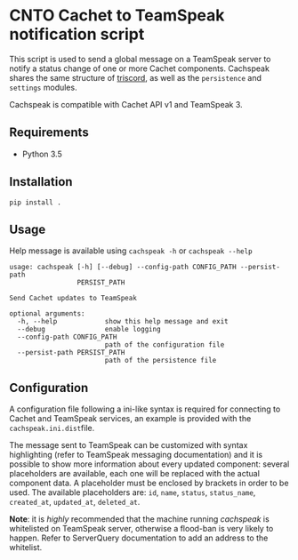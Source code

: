 # CNTO Cachet to TeamSpeak notification script
This script is used to send a global message on a TeamSpeak server to notify a status change of one or more Cachet components.
Cachspeak shares the same structure of [triscord](https://github.com/CntoDev/triscord), as well as the `persistence` and `settings` modules.

Cachspeak is compatible with Cachet API v1 and TeamSpeak 3.

## Requirements
 - Python 3.5
 
## Installation
`pip install .`

## Usage
Help message is available using `cachspeak -h` or `cachspeak --help`
```
usage: cachspeak [-h] [--debug] --config-path CONFIG_PATH --persist-path
                 PERSIST_PATH

Send Cachet updates to TeamSpeak

optional arguments:
  -h, --help            show this help message and exit
  --debug               enable logging
  --config-path CONFIG_PATH
                        path of the configuration file
  --persist-path PERSIST_PATH
                        path of the persistence file
```

## Configuration
A configuration file following a ini-like syntax is required for connecting to Cachet and TeamSpeak services, an example is provided with the `cachspeak.ini.dist`file.

The message sent to TeamSpeak can be customized with syntax highlighting (refer to TeamSpeak messaging documentation) and it is possible to show more information about every updated component: several placeholders are available, each one will be replaced with the actual component data. A placeholder must be enclosed by brackets in order to be used.
The available placeholders are: `id`, `name`, `status`, `status_name`, `created_at`, `updated_at`, `deleted_at`.

**Note**: it is *highly* recommended that the machine running *cachspeak* is whitelisted on TeamSpeak server, otherwise a flood-ban is very likely to happen. Refer to ServerQuery documentation to add an address to the whitelist.
